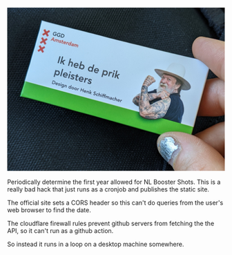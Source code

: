 ![corona bandaid](header.jpg)

Periodically determine the first year allowed for NL Booster Shots.
This is a really bad hack that just runs as a cronjob and publishes
the static site.

The official site sets a CORS header so this can't do queries from
the user's web browser to find the date.

The cloudflare firewall rules prevent github servers from fetching
the the API, so it can't run as a github action.

So instead it runs in a loop on a desktop machine somewhere.

